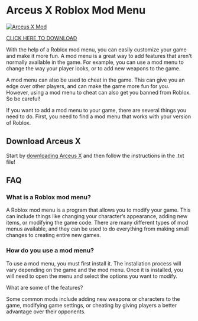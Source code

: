 # Arceus X Roblox Mod Menu

[![Arceus X Mod](https://i.ibb.co/JQ933yb/arceus-x-mod-menu-showcase.png)](https://arceus-x.net/)

[CLICK HERE TO DOWNLOAD](https://arceus-x.net/download/)


With the help of a Roblox mod menu, you can easily customize your game and make it more fun. A mod menu is a great way to add features that aren't normally available in the game. For example, you can use a mod menu to change the way your player looks, or to add new weapons to the game.

A mod menu can also be used to cheat in the game. This can give you an edge over other players, and can make the game more fun for you. However, using a mod menu to cheat can also get you banned from Roblox. So be careful!

If you want to add a mod menu to your game, there are several things you need to do. First, you need to find a mod menu that works with your version of Roblox.

## Download Arceus X

Start by [downloading Arceus X](https://arceus-x.net/download/) and then follow the instructions in the .txt file!



## FAQ

### What is a Roblox mod menu?
A Roblox mod menu is a program that allows you to modify your game. This can include things like changing your character’s appearance, adding new items, or modifying the game code. There are many different types of mod menus available, and they can be used to do everything from making small changes to creating entire new games.
### How do you use a mod menu?
To use a mod menu, you must first install it. The installation process will vary depending on the game and the mod menu. Once it is installed, you will need to open the menu and select the options you want to modify.

What are some of the features?

Some common mods include adding new weapons or characters to the game, modifying game settings, or cheating by giving players a better advantage over their opponents.
